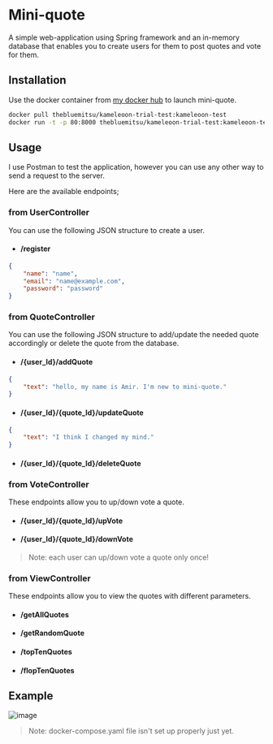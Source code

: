 # Mini-quote

A simple web-application using Spring framework and an in-memory database that enables you to create users for them to post quotes and vote for them. 

## Installation

Use the docker container from [my docker hub](https://hub.docker.com/repository/docker/thebluemitsu/kameleoon-trial-test/) to launch mini-quote.

```bash
docker pull thebluemitsu/kameleoon-trial-test:kameleoon-test
docker run -t -p 80:8000 thebluemitsu/kameleoon-trial-test:kameleoon-test
```

## Usage
I use Postman to test the application, however you can use any other way to send a request to the server.

Here are the available endpoints; 
### from UserController
You can use the following JSON structure to create a user.
* #### /register
```json
{
    "name": "name",
    "email": "name@example.com",
    "password": "password"
}
```
### from QuoteController
You can use the following JSON structure to add/update the needed quote accordingly or delete the quote from the database. 
* #### /{user_Id}/addQuote
```json
{
    "text": "hello, my name is Amir. I'm new to mini-quote."
}
```
* #### /{user_Id}/{quote_Id}/updateQuote
```json
{
    "text": "I think I changed my mind."
}
```
* #### /{user_Id}/{quote_Id}/deleteQuote
### from VoteController
These endpoints allow you to up/down vote a quote.
* #### /{user_Id}/{quote_Id}/upVote
* #### /{user_Id}/{quote_Id}/downVote
>Note: each user can up/down vote a quote only once!
### from ViewController
These endpoints allow you to view the quotes with different parameters.
* #### /getAllQuotes
* #### /getRandomQuote
* #### /topTenQuotes
* #### /flopTenQuotes

## Example
![image](https://user-images.githubusercontent.com/42302276/219618932-248c99ad-9127-453d-9597-633b16ef927b.png)

>Note: docker-compose.yaml file isn't set up properly just yet.
